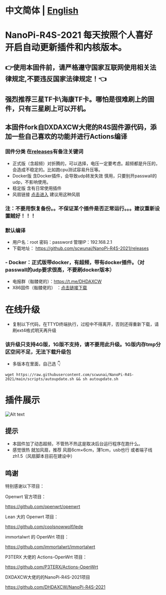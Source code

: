 # 中文简体 | [English](https://github.com/scwunai/NanoPi-R4S-2021/blob/main/EngLish.md)
# NanoPi-R4S-2021 每天按照个人喜好开启自动更新插件和内核版本。
## 👉使用本固件前，请严格遵守国家互联网使用相关法律规定,不要违反国家法律规定！👈
## 强烈推荐三星TF卡\海康TF卡。哪怕是很难刷上的固件，只有三星刷上可以开机。
## 本固件fork自DXDAXCW大佬的R4S固件源代码，添加一些自己喜欢的功能并进行Actions编译
### 固件分类 在[releases](https://github.com/scwunai/NanoPi-R4S-2021/releases)有备注关键词
- 正式版（含超频）对折腾的，可以选择，电压一定要考虑。超频都是升压的，会造成不稳定的。比如跑cpu测试容易升压等。
- Docker版 含Docker插件，会导致udp转发失效 慎用，只要别开passwall的udp，不影响使用。
- 稳定版 含有日常使用插件
- 风扇链接 [点击进入](https://s.click.taobao.com/67X4ceu)  建议用这种风扇
### 注：不要用恢复备份。。不保证某个插件是否正常运行。。。建议重新设置贼好！！！
### 默认编译  

- 用户名：root 密码：password  管理IP：192.168.2.1
- 下载地址： https://github.com/scwunai/NanoPi-R4S-2021/releases
### - Docker：正式版带docker，有超频，带有docker插件。（对passwall的udp要求很高，不要刷docker版本）
- 电报群（骷髅佬的）：https://t.me/DHDAXCW
- X86固件（骷髅佬的） ：[点击链接下载](https://github.com/DHDAXCW/lede/releases)
# 在线升级
- 复制以下代码，在TTYD终端执行，过程中不得离开，否则还得重新下载，请刷ext4格式明天再升级
### 该升级只支持4G版，1G版不支持，请不要用此升级。1G版内存tmp分区空间不足，无法下载升级包
- 多版本在里面，自己选 👇
```
wget https://raw.githubusercontent.com/scwunai/NanoPi-R4S-2021/main/scripts/autoupdate.sh && sh autoupdate.sh
```
# 插件展示
 ![Alt text](data/20.jpg?raw=true "Title")
## 提示
 - 本固件加了动态超频，不管热不热这是取决后台运行程序在跑什么。
 - 感觉很热  就加风扇，推荐 风扇6cm×6cm，薄1cm，usb也行 或者端子线zh1.5（风扇脚本目前在建设中）

## 鸣谢

特别感谢以下项目：

Openwrt 官方项目：

<https://github.com/openwrt/openwrt>

Lean 大的 Openwrt 项目：

<https://github.com/coolsnowwolf/lede>

immortalwrt 的 OpenWrt 项目：

<https://github.com/immortalwrt/immortalwrt>

P3TERX 大佬的 Actions-OpenWrt 项目：

<https://github.com/P3TERX/Actions-OpenWrt>

DXDAXCW大佬的的NanoPi-R4S-2021项目

<https://github.com/DHDAXCW/NanoPi-R4S-2021>

